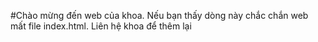 #Chào mừng đến web của khoa. Nếu bạn thấy dòng này chắc chắn web mất file index.html. Liên hệ khoa để thêm lại
